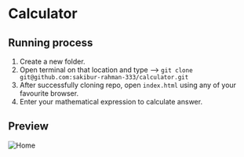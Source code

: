 # Calculator

## Running process

1. Create a new folder.
2. Open terminal on that location and type --> `git clone git@github.com:sakibur-rahman-333/calculator.git`
3. After successfully cloning repo, open `index.html` using any of your favourite browser.
4. Enter your mathematical expression to calculate answer.

## Preview

![Home](https://i.imgur.com/vGaNCg5.png)
